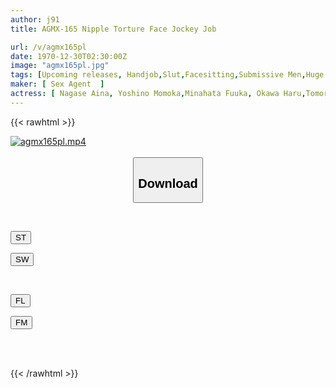 ```yaml
---
author: j91
title: AGMX-165 Nipple Torture Face Jockey Job

url: /v/agmx165pl
date: 1970-12-30T02:30:00Z
image: "agmx165pl.jpg"
tags: [Upcoming releases, Handjob,Slut,Facesitting,Submissive Men,Huge Butt	]
maker: [ Sex Agent  ]
actress: [ Nagase Aina, Yoshino Momoka,Minahata Fuuka, Okawa Haru,Tomori Chihiro, Fukami Miria, Shuuzou Rena, Genkawa Yuzuna]
---
```



{{< rawhtml >}}

<div class="video" data-videoid="pending_link_2.html">
    <a href="javascript:;">
        <img src="/v/agmx165pl/agmx165pl.jpg" width="WIDTH" height="HEIGHT" alt="agmx165pl.mp4" loading="lazy">
    </a>
</div>

<script type="text/javascript" src="https://j91.asia/asset/on-demand-pend.js"></script>

<br>
  <link rel="stylesheet" href="https://j91.asia/asset/bs5.css">
  
  <center>
  <button class="btn btn-primary" type="button" data-bs-toggle="collapse" data-bs-target=".multi-collapse" aria-expanded="false" aria-controls="multiCollapseExample1 multiCollapseExample2"><h2>Download</h2></button></center>
</p>
<div class="row">
  <div class="col">
    <div class="collapse multi-collapse" id="multiCollapseExample1">
      <div class="card card-body">
	      	      <br>
<div class="buttons">  
<p><a href="https://j91.asia/pending_link_2.html" target="_blank"><button class="btn-hover color-3"><i class="fa fa-download"></i> ST</button></a></p>
<p><a href="https://j91.asia/pending_link_2.html" target="_blank"><button class="btn-hover color-2"><i class="fa fa-download"></i> SW</button></a></p></div>
    </div>
  </div>
</div>
  <div class="col">
    <div class="collapse multi-collapse" id="multiCollapseExample2">
      <div class="card card-body">
	      <br>
<div class="buttons">
<p><a href="https://j91.asia/pending_link_2.html" target="_blank"><button class="btn-hover color-9"><i class="fa fa-download"></i> FL</button></a></p>
<p><a href="https://j91.asia/pending_link_2.html" target="_blank"><button class="btn-hover color-8"><i class="fa fa-download"></i> FM</button></a></p></div>
<br><br>
      </div>
    </div>
  </div>
</div>

{{< /rawhtml >}}
